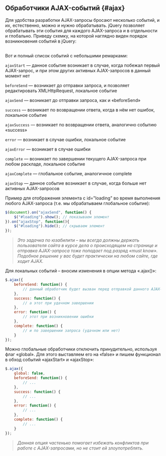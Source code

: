 ## Обработчики AJAX-событий {#ajax}

Для удобства разработки AJAX-запросы бросают несколько событий, и их, естественно, можно и нужно обрабатывать. jQuery позволяет обрабатывать эти события для каждого AJAX-запроса и в отдельности и глобально. Приведу схемку, на которой наглядно виден порядок возникновения событий в jQuery:

<div class="mxgraph" style="max-width:100%;border:1px solid transparent;" data-mxgraph="{&quot;highlight&quot;:&quot;#FFFFFF&quot;,&quot;nav&quot;:true,&quot;resize&quot;:true,&quot;toolbar&quot;:&quot;zoom layers lightbox&quot;,&quot;edit&quot;:&quot;_blank&quot;,&quot;url&quot;:&quot;https://raw.githubusercontent.com/AntonShevchuk/jquery-book/master/assets/ajax-events.xml&quot;}"></div>
<script type="text/javascript" src="https://www.draw.io/embed2.js?&fetch=https%3A%2F%2Fraw.githubusercontent.com%2FAntonShevchuk%2Fjquery-book%2Fmaster%2Fassets%2Fajax-events.xml"></script>

Вот и полный список событий с небольшими ремарками:

`ajaxStart` — данное событие возникает в случае, когда побежал первый AJAX-запрос, и при этом других активных AJAX-запросов в данный момент нет

`beforeSend` — возникает до отправки запроса, и позволяет редактировать XMLHttpRequest, локальное событие

`ajaxSend` — возникает до отправки запроса, как и «beforeSend»

`success` — возникает по возвращении ответа, когда в нём нет ошибок, локальное событие

`ajaxSuccess` — возникает по возвращении ответа, аналогично событию «success»

`error` — возникает в случае ошибки, локальное событие

`ajaxError` — возникает в случае ошибки

`complete` — возникает по завершении текущего AJAX-запроса при любом раскладе, локальное событие

`ajaxComplete` — глобальное событие, аналогичное complete

`ajaxStop` — данное событие возникает в случае, когда больше нет активных AJAX-запросов

Пример для отображения элемента с id="loading" во время выполнения любого AJAX-запроса (т.е. мы обрабатываем глобальное событие):

```javascript
$(document).on("ajaxSend", function() {
    $("#loading").show(); // показываем элемент
}).on("ajaxStop", function(){
    $("#loading").hide(); // скрываем элемент
});
```

> _Это задачка по юзабилити – мы всегда должны держать пользователя сайта в курсе дела о происходящем на странице и отправка AJAX-запроса тоже попадает под разряд «must know». Подобное решение у вас будет практически на любом сайте, где ходит AJAX._

Для локальных событий – вносим изменения в опции метода «.ajax()»:

```javascript
$.ajax({
    beforeSend: function() {
        // данный обработчик будет вызван перед отправкой данного AJAX-запроса
    },
    success: function() {
        // а этот при удачном завершении
    },
    error: function() {
        // этот при возникновении ошибки
    },
    complete: function() {
        // и по завершении запроса (удачном или нет)
    }
});
```

Можно глобальные обработчики отключить принудительно, используя флаг «global». Для этого выставляем его на «false» и пишем функционал в обход событий «ajaxStart» и «ajaxStop»:

```javascript
$.ajax({
    global: false,
    beforeSend: function() {
        // ...
    },
    success: function() {
        // ...
    },
    error: function() {
        // ...
    },
    complete: function() {
        // ...
    }
});
```

> _Данная опция частенько помогает избежать конфликтов при работе с AJAX-запросами, но не стоит ей злоупотреблять._
